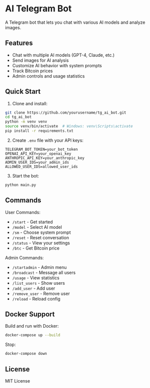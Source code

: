 # AI Telegram Bot

A Telegram bot that lets you chat with various AI models and analyze images.

## Features

- Chat with multiple AI models (GPT-4, Claude, etc.)
- Send images for AI analysis
- Customize AI behavior with system prompts
- Track Bitcoin prices
- Admin controls and usage statistics

## Quick Start

1. Clone and install:
```bash
git clone https://github.com/yourusername/tg_ai_bot.git
cd tg_ai_bot
python -m venv venv
source venv/bin/activate  # Windows: venv\Scripts\activate
pip install -r requirements.txt
```

2. Create `.env` file with your API keys:
```env
TELEGRAM_BOT_TOKEN=your_bot_token
OPENAI_API_KEY=your_openai_key
ANTHROPIC_API_KEY=your_anthropic_key
ADMIN_USER_IDS=your_admin_ids
ALLOWED_USER_IDS=allowed_user_ids
```

3. Start the bot:
```bash
python main.py
```

## Commands

User Commands:
- `/start` - Get started
- `/model` - Select AI model
- `/sm` - Choose system prompt
- `/reset` - Reset conversation
- `/status` - View your settings
- `/btc` - Get Bitcoin price

Admin Commands:
- `/startadmin` - Admin menu
- `/broadcast` - Message all users
- `/usage` - View statistics
- `/list_users` - Show users
- `/add_user` - Add user
- `/remove_user` - Remove user
- `/reload` - Reload config

## Docker Support

Build and run with Docker:
```bash
docker-compose up --build
```

Stop:
```bash
docker-compose down
```

## License

MIT License
